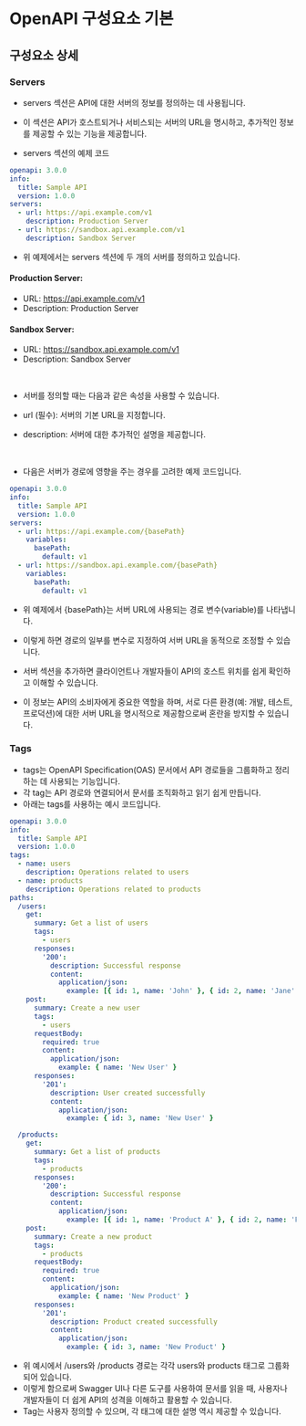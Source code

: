 # OpenAPI 구성요소 기본 

## 구성요소 상세 

### Servers

- servers 섹션은 API에 대한 서버의 정보를 정의하는 데 사용됩니다. 
- 이 섹션은 API가 호스트되거나 서비스되는 서버의 URL을 명시하고, 추가적인 정보를 제공할 수 있는 기능을 제공합니다.

- servers 섹션의 예제 코드

```yaml
openapi: 3.0.0
info:
  title: Sample API
  version: 1.0.0
servers:
  - url: https://api.example.com/v1
    description: Production Server
  - url: https://sandbox.api.example.com/v1
    description: Sandbox Server
```

- 위 예제에서는 servers 섹션에 두 개의 서버를 정의하고 있습니다.

#### Production Server:

- URL: https://api.example.com/v1
- Description: Production Server

#### Sandbox Server:

- URL: https://sandbox.api.example.com/v1
- Description: Sandbox Server

<br/>

- 서버를 정의할 때는 다음과 같은 속성을 사용할 수 있습니다.

- url (필수): 서버의 기본 URL을 지정합니다.
- description: 서버에 대한 추가적인 설명을 제공합니다.

<br/>

- 다음은 서버가 경로에 영향을 주는 경우를 고려한 예제 코드입니다.

```yaml
openapi: 3.0.0
info:
  title: Sample API
  version: 1.0.0
servers:
  - url: https://api.example.com/{basePath}
    variables:
      basePath:
        default: v1
  - url: https://sandbox.api.example.com/{basePath}
    variables:
      basePath:
        default: v1
```

- 위 예제에서 {basePath}는 서버 URL에 사용되는 경로 변수(variable)를 나타냅니다. 
- 이렇게 하면 경로의 일부를 변수로 지정하여 서버 URL을 동적으로 조정할 수 있습니다.

- 서버 섹션을 추가하면 클라이언트나 개발자들이 API의 호스트 위치를 쉽게 확인하고 이해할 수 있습니다. 
- 이 정보는 API의 소비자에게 중요한 역할을 하며, 서로 다른 환경(예: 개발, 테스트, 프로덕션)에 대한 서버 URL을 명시적으로 제공함으로써 혼란을 방지할 수 있습니다.


### Tags 

- tags는 OpenAPI Specification(OAS) 문서에서 API 경로들을 그룹화하고 정리하는 데 사용되는 기능입니다. 
- 각 tag는 API 경로와 연결되어서 문서를 조직화하고 읽기 쉽게 만듭니다. 
- 아래는 tags를 사용하는 예시 코드입니다.

```yaml
openapi: 3.0.0
info:
  title: Sample API
  version: 1.0.0
tags:
  - name: users
    description: Operations related to users
  - name: products
    description: Operations related to products
paths:
  /users:
    get:
      summary: Get a list of users
      tags:
        - users
      responses:
        '200':
          description: Successful response
          content:
            application/json:
              example: [{ id: 1, name: 'John' }, { id: 2, name: 'Jane' }]
    post:
      summary: Create a new user
      tags:
        - users
      requestBody:
        required: true
        content:
          application/json:
            example: { name: 'New User' }
      responses:
        '201':
          description: User created successfully
          content:
            application/json:
              example: { id: 3, name: 'New User' }

  /products:
    get:
      summary: Get a list of products
      tags:
        - products
      responses:
        '200':
          description: Successful response
          content:
            application/json:
              example: [{ id: 1, name: 'Product A' }, { id: 2, name: 'Product B' }]
    post:
      summary: Create a new product
      tags:
        - products
      requestBody:
        required: true
        content:
          application/json:
            example: { name: 'New Product' }
      responses:
        '201':
          description: Product created successfully
          content:
            application/json:
              example: { id: 3, name: 'New Product' }
```

- 위 예시에서 /users와 /products 경로는 각각 users와 products 태그로 그룹화되어 있습니다. 
- 이렇게 함으로써 Swagger UI나 다른 도구를 사용하여 문서를 읽을 때, 사용자나 개발자들이 더 쉽게 API의 성격을 이해하고 활용할 수 있습니다. 
- Tag는 사용자 정의할 수 있으며, 각 태그에 대한 설명 역시 제공할 수 있습니다.

